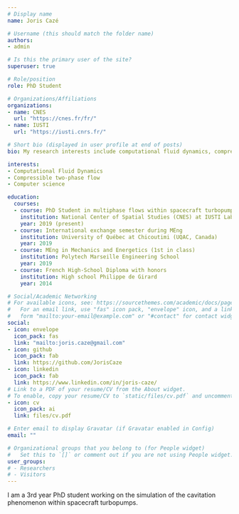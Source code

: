 ```yaml
---
# Display name
name: Joris Cazé

# Username (this should match the folder name)
authors:
- admin

# Is this the primary user of the site?
superuser: true

# Role/position
role: PhD Student

# Organizations/Affiliations
organizations:
- name: CNES
  url: "https://cnes.fr/fr/"
- name: IUSTI
  url: "https://iusti.cnrs.fr/"

# Short bio (displayed in user profile at end of posts)
bio: My research interests include computational fluid dynamics, compressible two-phase flow and computer science.

interests:
- Computational Fluid Dynamics
- Compressible two-phase flow
- Computer science

education:
  courses:
  - course: PhD Student in multiphase flows within spacecraft turbopumps
    institution: National Center of Spatial Studies (CNES) at IUSTI Laboratory
    year: 2019 (present)
  - course: International exchange semester during MEng 
    institution: University of Québec at Chicoutimi (UQAC, Canada)
    year: 2019 
  - course: MEng in Mechanics and Energetics (1st in class)
    institution: Polytech Marseille Engineering School
    year: 2019
  - course: French High-School Diploma with honors
    institution: High school Philippe de Girard
    year: 2014

# Social/Academic Networking
# For available icons, see: https://sourcethemes.com/academic/docs/page-builder/#icons
#   For an email link, use "fas" icon pack, "envelope" icon, and a link in the
#   form "mailto:your-email@example.com" or "#contact" for contact widget.
social:
- icon: envelope
  icon_pack: fas
  link: "mailto:joris.caze@gmail.com"
- icon: github
  icon_pack: fab
  link: https://github.com/JorisCaze
- icon: linkedin
  icon_pack: fab
  link: https://www.linkedin.com/in/joris-caze/
# Link to a PDF of your resume/CV from the About widget.
# To enable, copy your resume/CV to `static/files/cv.pdf` and uncomment the lines below.
- icon: cv
  icon_pack: ai
  link: files/cv.pdf

# Enter email to display Gravatar (if Gravatar enabled in Config)
email: ""

# Organizational groups that you belong to (for People widget)
#   Set this to `[]` or comment out if you are not using People widget.
user_groups:
# - Researchers
# - Visitors
---
```


I am a 3rd year PhD student working on the simulation of the cavitation phenomenon within spacecraft turbopumps.